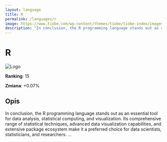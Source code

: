 ```yaml
---
layout: language
title: R
permalink: /languages/r
image: https://www.tiobe.com/wp-content/themes/tiobe/tiobe-index/images/R.png
description: "In conclusion, the R programming language stands out as an essential tool for data analysis, statistical computing, and visualization. Its comprehensive range of statistical techniques, advanced data visualization capabilities, and extensive package ecosystem make it a preferred choice for data scientists, statisticians, and researchers. ..."
---
```


# R

![Logo](https://www.tiobe.com/wp-content/themes/tiobe/tiobe-index/images/R.png)

**Ranking**: 15

**Zmiana**: +0.07%    

## Opis

In conclusion, the R programming language stands out as an essential tool for data analysis, statistical computing, and visualization. Its comprehensive range of statistical techniques, advanced data visualization capabilities, and extensive package ecosystem make it a preferred choice for data scientists, statisticians, and researchers. ...
